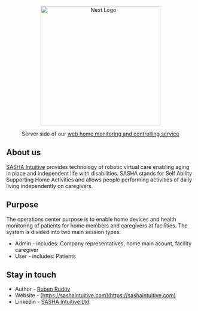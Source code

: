 <p align="center">
  <a href="http://nestjs.com/" target="blank"><img src="https://img1.wsimg.com/isteam/ip/95002212-4611-42c4-92bf-b72332290bb0/sasha%20logo.png/:/rs=h:75,cg:true,m/qt=q:100/ll" width="320" alt="Nest Logo" /></a>
</p>

[circleci-image]: https://img.shields.io/circleci/build/github/nestjs/nest/master?token=abc123def456
[circleci-url]: https://circleci.com/gh/nestjs/nest

<p align="center">Server side of our <a href="https://sashaintuitive.com/independence" target="_blank">web home monitoring and controlling service</a></p>

## About us

[SASHA Intuitive](https://github.com/nestjs/nest) provides technology of robotic virtual care enabling aging in place and independent life with disabilities. SASHA stands for Self Ability Supporting Home Activities and allows people performing activities of daily living independently on caregivers.

## Purpose

The operations center purpose is to enable home devices and health monitoring of patients for home members and caregivers at facilities.
The system is divided into two main session types: 
  * Admin - includes: Company representatives, home main acount, facility caregiver
  * User - includes: Patients

## Stay in touch

- Author - [Ruben Rudov](https://github.com/rubenrudov)
- Website - [https://sashaintuitive.com](https://sashaintuitive.com)
- Linkedin - [SASHA Intuitive Ltd](https://www.linkedin.com/company/sasha-intuitive-ltd/)
